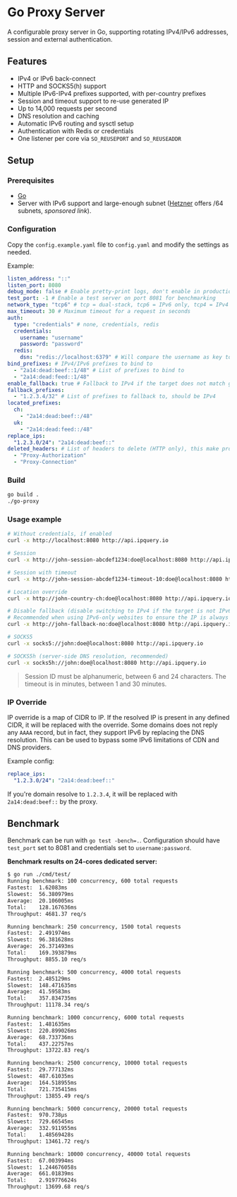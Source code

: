 # Go Proxy Server

A configurable proxy server in Go, supporting rotating IPv4/IPv6 addresses, session and external authentication.

## Features

- IPv4 or IPv6 back-connect
- HTTP and SOCKS5(h) support
- Multiple IPv6-IPv4 prefixes supported, with per-country prefixes
- Session and timeout support to re-use generated IP
- Up to 14,000 requests per second
- DNS resolution and caching
- Automatic IPv6 routing and sysctl setup
- Authentication with Redis or credentials
- One listener per core via `SO_REUSEPORT` and `SO_REUSEADDR`

## Setup

### Prerequisites

- [Go](https://golang.org/dl/)
- Server with IPv6 support and large-enough subnet ([Hetzner](https://hetzner.cloud/?ref=BV2rohR8OBWQ) offers /64 subnets, *sponsored link*).

### Configuration

Copy the `config.example.yaml` file to `config.yaml` and modify the settings as needed.

Example:
```yaml
listen_address: "::"
listen_port: 8080
debug_mode: false # Enable pretty-print logs, don't enable in production
test_port: -1 # Enable a test server on port 8081 for benchmarking
network_type: "tcp6" # tcp = dual-stack, tcp6 = IPv6 only, tcp4 = IPv4 only
max_timeout: 30 # Maximum timeout for a request in seconds
auth:
  type: "credentials" # none, credentials, redis
  credentials:
    username: "username"
    password: "password"
  redis:
    dsn: "redis://localhost:6379" # Will compare the username as key to the password
bind_prefixes: # IPv4/IPv6 prefixes to bind to
  - "2a14:dead:beef::1/48" # List of prefixes to bind to
  - "2a14:dead:feed::1/48"
enable_fallback: true # Fallback to IPv4 if the target does not match generated IP family above
fallback_prefixes:
  - "1.2.3.4/32" # List of prefixes to fallback to, should be IPv4
located_prefixes:
  ch:
    - "2a14:dead:beef::/48"
  uk:
    - "2a14:dead:feed::/48"
replace_ips:
  "1.2.3.0/24": "2a14:dead:beef::"
deleted_headers: # List of headers to delete (HTTP only), this make proxy anonymous
  - "Proxy-Authorization"
  - "Proxy-Connection"
```

### Build

```bash
go build .
./go-proxy
```

### Usage example

```bash
# Without credentials, if enabled
curl -x http://localhost:8080 http://api.ipquery.io

# Session
curl -x http://john-session-abcdef1234:doe@localhost:8080 http://api.ipquery.io

# Session with timeout
curl -x http://john-session-abcdef1234-timeout-10:doe@localhost:8080 http://api.ipquery.io

# Location override
curl -x http://john-country-ch:doe@localhost:8080 http://api.ipquery.io

# Disable fallback (disable switching to IPv4 if the target is not IPv6-capable)
# Recommended when using IPv6-only websites to ensure the IP is always IPv6
curl -x http://john-fallback-no:doe@localhost:8080 http://api.ipquery.io

# SOCKS5
curl -x socks5://john:doe@localhost:8080 http://api.ipquery.io

# SOCKS5h (server-side DNS resolution, recommended)
curl -x socks5h://john:doe@localhost:8080 http://api.ipquery.io
```

> Session ID must be alphanumeric, between 6 and 24 characters.
> The timeout is in minutes, between 1 and 30 minutes.

### IP Override

IP override is a map of CIDR to IP.
If the resolved IP is present in any defined CIDR, it will be replaced with the override.
Some domains does not reply any `AAAA` record, but in fact, they support IPv6 by replacing the DNS resolution.
This can be used to bypass some IPv6 limitations of CDN and DNS providers.

Example config:
```yaml
replace_ips:
  "1.2.3.0/24": "2a14:dead:beef::"
```

If you're domain resolve to `1.2.3.4`, it will be replaced with `2a14:dead:beef::` by the proxy.


## Benchmark

Benchmark can be run with `go test -bench=.`. Configuration should have `test_port` set to 8081 and credentials
set to `username:password`.

**Benchmark results on 24-cores dedicated server:**
```sh
$ go run ./cmd/test/
Running benchmark: 100 concurrency, 600 total requests
Fastest:  1.62083ms
Slowest:  56.380979ms
Average:  20.106005ms
Total:    128.167636ms
Throughput: 4681.37 req/s

Running benchmark: 250 concurrency, 1500 total requests
Fastest:  2.491974ms
Slowest:  96.381628ms
Average:  26.371493ms
Total:    169.393879ms
Throughput: 8855.10 req/s

Running benchmark: 500 concurrency, 4000 total requests
Fastest:  2.485129ms
Slowest:  148.471635ms
Average:  41.59583ms
Total:    357.834735ms
Throughput: 11178.34 req/s

Running benchmark: 1000 concurrency, 6000 total requests
Fastest:  1.481635ms
Slowest:  220.899026ms
Average:  68.733736ms
Total:    437.22757ms
Throughput: 13722.83 req/s

Running benchmark: 2500 concurrency, 10000 total requests
Fastest:  29.777132ms
Slowest:  487.61035ms
Average:  164.518955ms
Total:    721.735415ms
Throughput: 13855.49 req/s

Running benchmark: 5000 concurrency, 20000 total requests
Fastest:  970.738µs
Slowest:  729.66545ms
Average:  332.911955ms
Total:    1.48569428s
Throughput: 13461.72 req/s

Running benchmark: 10000 concurrency, 40000 total requests
Fastest:  67.003994ms
Slowest:  1.244676058s
Average:  661.01839ms
Total:    2.919776624s
Throughput: 13699.68 req/s
```